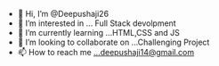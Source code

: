 - 👋 Hi, I’m @Deepushaji26
- 👀 I’m interested in ... Full Stack devolpment
- 🌱 I’m currently learning ...HTML,CSS and JS
- 💞️ I’m looking to collaborate on ...Challenging Project
- 📫 How to reach me ...deepushaji14@gmail.com

<!---
Deepushaji26/Deepushaji26 is a ✨ special ✨ repository because its `README.md` (this file) appears on your GitHub profile.
You can click the Preview link to take a look at your changes.
--->
